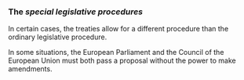 ###  The _special legislative procedures_

In certain cases, the treaties allow for a different procedure than the
ordinary legislative procedure.

In some situations, the European Parliament and the Council of the European
Union must both pass a proposal without the power to make amendments.
